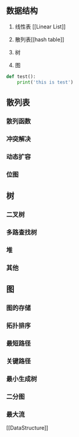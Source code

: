 




## 数据结构

1. 线性表 [[Linear List]]


2. 散列表[[hash table]]

3. 树

4. 图




```python
def test():
	print('this is test')
```

## 散列表
### 散列函数
### 冲突解决
### 动态扩容
### 位图


## 树
### 二叉树
### 多路查找树
### 堆
### 其他


## 图
### 图的存储
### 拓扑排序
### 最短路径
### 关键路径
### 最小生成树
### 二分图
### 最大流


<script src="https://gist.github.com/youtai2020/3fd4cc097246e5b89857d29b7d562493.js"></script>

[[DataStructure]]
